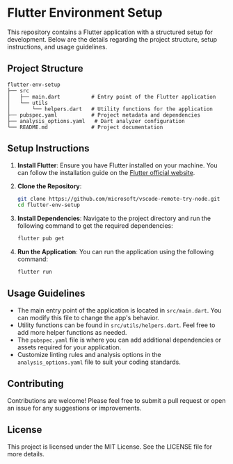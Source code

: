 # Flutter Environment Setup

This repository contains a Flutter application with a structured setup for development. Below are the details regarding the project structure, setup instructions, and usage guidelines.

## Project Structure

```
flutter-env-setup
├── src
│   ├── main.dart          # Entry point of the Flutter application
│   └── utils
│       └── helpers.dart   # Utility functions for the application
├── pubspec.yaml           # Project metadata and dependencies
├── analysis_options.yaml   # Dart analyzer configuration
└── README.md              # Project documentation
```

## Setup Instructions

1. **Install Flutter**: Ensure you have Flutter installed on your machine. You can follow the installation guide on the [Flutter official website](https://flutter.dev/docs/get-started/install).

2. **Clone the Repository**:
   ```bash
   git clone https://github.com/microsoft/vscode-remote-try-node.git
   cd flutter-env-setup
   ```

3. **Install Dependencies**:
   Navigate to the project directory and run the following command to get the required dependencies:
   ```bash
   flutter pub get
   ```

4. **Run the Application**:
   You can run the application using the following command:
   ```bash
   flutter run
   ```

## Usage Guidelines

- The main entry point of the application is located in `src/main.dart`. You can modify this file to change the app's behavior.
- Utility functions can be found in `src/utils/helpers.dart`. Feel free to add more helper functions as needed.
- The `pubspec.yaml` file is where you can add additional dependencies or assets required for your application.
- Customize linting rules and analysis options in the `analysis_options.yaml` file to suit your coding standards.

## Contributing

Contributions are welcome! Please feel free to submit a pull request or open an issue for any suggestions or improvements.

## License

This project is licensed under the MIT License. See the LICENSE file for more details.